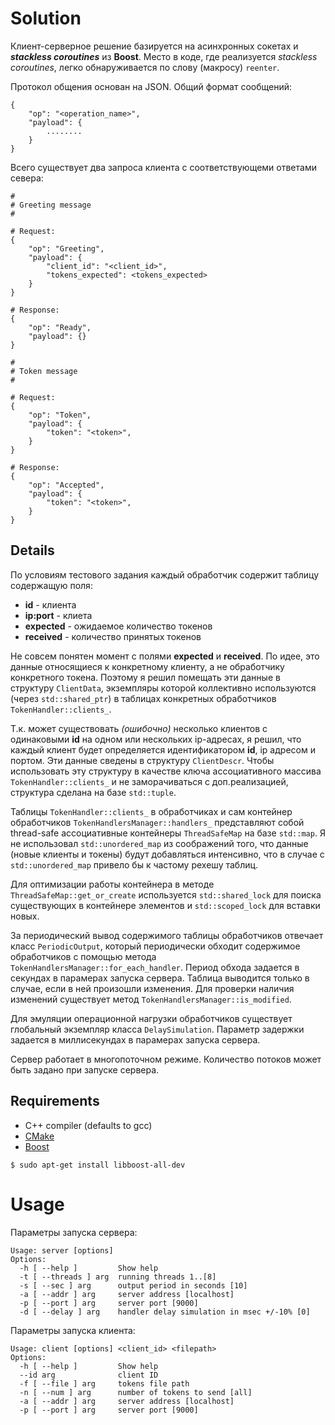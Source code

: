 ﻿# Solution
Клиент-серверное решение базируется на асинхронных сокетах и ***stackless coroutines*** из **Boost**.
Место в коде, где реализуется *stackless coroutines*, легко обнаруживается по слову (макросу) `reenter`.

Протокол общения основан на JSON. Общий формат сообщений:
```
{
    "op": "<operation_name>",
    "payload": {
        ........
    }
}
```
Всего существует два запроса клиента с соответствующеми ответами севера:

```
#
# Greeting message
#

# Request:
{
    "op": "Greeting",
    "payload": {
        "client_id": "<client_id>",
        "tokens_expected": <tokens_expected>
    }
}

# Response:
{
    "op": "Ready",
    "payload": {}
}
```

```
#
# Token message
#

# Request:
{
    "op": "Token",
    "payload": {
        "token": "<token>",
    }
}

# Response:
{
    "op": "Accepted",
    "payload": {
        "token": "<token>",
    }
}
```

## Details
По условиям тестового задания каждый обработчик содержит таблицу содержащую поля:
- **id** - клиента
- **ip:port** - клиета
- **expected** - ожидаемое количество токенов
- **received** - количество принятых токенов

Не совсем понятен момент с полями **expected** и **received**. По идее, это данные относящиеся к конкретному клиенту, а не обработчику конкретного токена. Поэтому я решил помещать эти данные в структуру `ClientData`, экземпляры которой коллективно используются (через `std::shared_ptr`) в таблицах конкретных обработчиков `TokenHandler::clients_`.

Т.к. может существовать *(ошибочно)* несколько клиентов с одинаковыми **id** на одном или нескольких ip-адресах, я решил, что каждый клиент будет определяется идентификатором **id**, ip адресом и портом. Эти данные сведены в структуру `ClientDescr`. Чтобы использовать эту структуру в качестве ключа ассоциативного массива `TokenHandler::clients_` и не заморачиваться с доп.реализацией, структура сделана на базе `std::tuple`.

Таблицы `TokenHandler::clients_` в обработчиках и сам контейнер обработчиков `TokenHandlersManager::handlers_` представляют собой thread-safe ассоциативные контейнеры `ThreadSafeMap` на базе `std::map`. Я не использовал `std::unordered_map` из соображений того, что данные (новые клиенты и токены) будут добавляться интенсивно, что в случае с `std::unordered_map` привело бы к частому рехешу таблиц.

Для оптимизации работы контейнера в методе `ThreadSafeMap::get_or_create` используется `std::shared_lock` для поиска существующих в контейнере элементов и `std::scoped_lock` для вставки новых.

За периодический вывод содержимого таблицы обработчиков отвечает класс `PeriodicOutput`, который периодически обходит содержимое обработчиков с помощью метода `TokenHandlersManager::for_each_handler`. Период обхода задается в секундах в парамерах запуска сервера. Таблица выводится только в случае, если в ней произошли изменения. Для проверки наличия изменений существует метод `TokenHandlersManager::is_modified`.

Для эмуляции операционной нагрузки обработчиков существует глобальный экземпляр класса `DelaySimulation`. Параметр задержки задается в миллисекундах в парамерах запуска сервера.

Сервер работает в многопоточном режиме. Количество потоков может быть задано при запуске сервера.

## Requirements
* C++ compiler (defaults to gcc)
* [CMake](https://cmake.org/)
* [Boost](http://www.boost.org/)
```
$ sudo apt-get install libboost-all-dev
```

# Usage
Параметры запуска сервера:
```
Usage: server [options]
Options:
  -h [ --help ]         Show help
  -t [ --threads ] arg  running threads 1..[8]
  -s [ --sec ] arg      output period in seconds [10]
  -a [ --addr ] arg     server address [localhost]
  -p [ --port ] arg     server port [9000]
  -d [ --delay ] arg    handler delay simulation in msec +/-10% [0]
```
Параметры запуска клиента:
```
Usage: client [options] <client_id> <filepath>
Options:
  -h [ --help ]         Show help
  --id arg              client ID
  -f [ --file ] arg     tokens file path
  -n [ --num ] arg      number of tokens to send [all]
  -a [ --addr ] arg     server address [localhost]
  -p [ --port ] arg     server port [9000]
```
